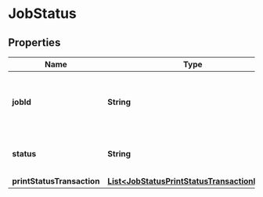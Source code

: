 

# JobStatus


## Properties

| Name | Type | Description | Notes |
|------------ | ------------- | ------------- | -------------|
|**jobId** | **String** | Job ID  can be used to check the status of the print request. |  [optional] |
|**status** | **String** | Refers to the status of Print Job. |  [optional] |
|**printStatusTransaction** | [**List&lt;JobStatusPrintStatusTransactionInner&gt;**](JobStatusPrintStatusTransactionInner.md) |  |  [optional] |



